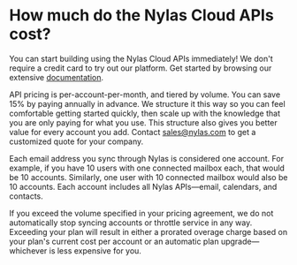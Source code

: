 <div id="container">

# How much do the Nylas Cloud APIs cost?

You can start building using the Nylas Cloud APIs immediately! We don't require a credit card to try out our platform. Get started by browsing our extensive [documentation](https://www.nylas.com/docs).

API pricing is per-account-per-month, and tiered by volume. You can save 15% by paying annually in advance. We structure it this way so you can feel comfortable getting started quickly, then scale up with the knowledge that you are only paying for what you use. This structure also gives you better value for every account you add. Contact [sales@nylas.com](mailto:sales@nylas.com) to get a customized quote for your company.

Each email address you sync through Nylas is considered one account. For example, if you have 10 users with one connected mailbox each, that would be 10 accounts. Similarly, one user with 10 connected mailbox would also be 10 accounts. Each account includes all Nylas APIs—email, calendars, and contacts.

If you exceed the volume specified in your pricing agreement, we do not automatically stop syncing accounts or throttle service in any way. Exceeding your plan will result in either a prorated overage charge based on your plan's current cost per account or an automatic plan upgrade—whichever is less expensive for you.

</div>
